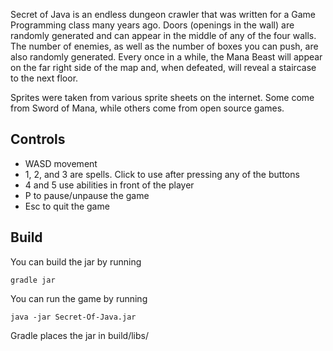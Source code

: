 Secret of Java is an endless dungeon crawler that was written for a Game Programming class many years ago. Doors (openings in the wall)
are randomly generated and can appear in the middle of any of the four walls. The number of enemies, as well as the number of boxes you can push,
are also randomly generated. Every once in a while, the Mana Beast will appear on the far right side of the map and, when defeated, will reveal a
staircase to the next floor.

Sprites were taken from various sprite sheets on the internet. Some come from Sword of Mana, while others come from open source games.

Controls
--------
- WASD movement
- 1, 2, and 3 are spells. Click to use after pressing any of the buttons
- 4 and 5 use abilities in front of the player
- P to pause/unpause the game
- Esc to quit the game


Build
-----
You can build the jar by running
```
gradle jar
```

You can run the game by running
```
java -jar Secret-Of-Java.jar
```

Gradle places the jar in build/libs/

